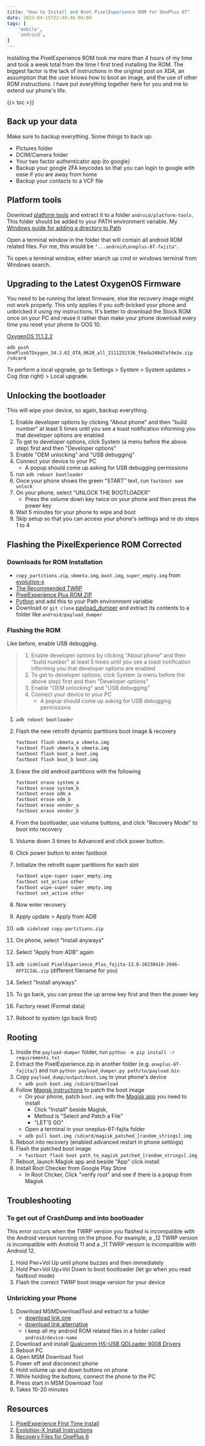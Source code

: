 ```yaml
---
title: "How to Install and Root PixelExperience ROM for OnePlus 6T"
date: 2023-04-15T22:49:46-04:00
tags: [
    'mobile',
    'android',
]
---
```


Installing the PixelExperience ROM took me more than 4 hours of my time and took a week total from the time I first tried installing the ROM. The biggest factor is the lack of instructions in the original post on XDA, an assumption that the user knows how to boot an image, and the use of other ROM instructions. I have put everything together here for you and me to extend our phone's life.

{{< toc >}}

## Back up your data

Make sure to backup everything. Some things to back up:

- Pictures folder
- DCIM/Camera folder
- Your two factor authenticator app (to google)
- Backup your google 2FA keycodes so that you can login to google with ease if you are away from home
- Backup your contacts to a VCF file

## Platform tools

Download [platform tools](https://developer.android.com/tools/releases/platform-tools) and extract it to a folder `android/platform-tools`. This folder should be added
to your PATH environment variable. My [Windows guide for adding a directory to Path](content\posts\windows-add-to-PATH-environment-variable.md)

Open a terminal window in the folder that will contain all android ROM related files. For me, this would be `"...android\oneplus-6T-fajita"`.

To open a terminal window, either search up cmd or windows terminal from Windows search.

## Upgrading to the Latest OxygenOS Firmware

You need to be running the latest firmware, else the recovery image might not work properly. This only applies if you soft-bricked your phone and unbricked it using my instructions. It's better to download the Stock ROM once on your PC and reuse it rather than make your phone download every time you reset your phone to OOS 10.

[OxygenOS 11.1.2.2](https://www.oneplus.com/support/softwareupgrade/details?code=PM1574156215016)

`adb push OnePlus6TOxygen_34.J.62_OTA_0620_all_2111252336_f6eda340d7af4e3e.zip /sdcard`

To perform a local upgrade, go to Settings > System > System updates > Cog (top right) > Local upgrade.

## Unlocking the bootloader

This will wipe your device, so again, backup everything.

1. Enable developer options by clicking "About phone" and then "build number" at least 5 times until you see a toast notification informing you that developer options are enabled
2. To get to developer options, click System (a menu before the above step) first and then "Developer options"
3. Enable "OEM unlocking" and "USB debugging"
4. Connect your device to your PC
    - A popup should come up asking for USB debugging permissions
5. run `adb reboot bootloader`
6. Once your phone shows the green "START" text, run `fastboot oem unlock`
7. On your phone, select "UNLOCK THE BOOTLOADER"
    - Press the volume down key twice on your phone and then press the power key
8. Wait 5 minutes for your phone to wipe and boot
9. Skip setup so that you can access your phone's settings and re do steps 1 to 4

## Flashing the PixelExperience ROM Corrected

### Downloads for ROM Installation

- `copy_partitions.zip`, `vbmeta.img`, `boot.img`, `super_empty.img` from [evolution-x](https://sourceforge.net/projects/evolution-x/files/fajita/)
- [The Recommended TWRP](https://sourceforge.net/projects/sn-roms/files/TWRP/)
- [PixelExperience Plus ROM ZIP](https://get.pixelexperience.org/devices)
- [Python](https://www.python.org/) and add this to your Path environment variable
- Download or `git clone` [payload_dumper](https://github.com/vm03/payload_dumper) and extract its contents to a folder like `android/payload_dumper`

### Flashing the ROM

Like before, enable USB debugging.

> 1. Enable developer options by clicking "About phone" and then "build number" at least 5 times until you see a toast notification informing you that developer options are enabled
> 2. To get to developer options, click System (a menu before the above step) first and then "Developer options"
> 3. Enable "OEM unlocking" and "USB debugging"
> 4. Connect your device to your PC
>    - A popup should come up asking for USB debugging permissions

1. `adb reboot bootloader`
2. Flash the new retrofit dynamic partitions boot image & recovery

    ```sh
    fastboot flash vbmeta_a vbmeta.img
    fastboot flash vbmeta_b vbmeta.img
    fastboot flash boot_a boot.img
    fastboot flash boot_b boot.img
    ```

3. Erase the old android partitions with the following

    ```sh
    fastboot erase system_a
    fastboot erase system_b
    fastboot erase odm_a
    fastboot erase odm_b
    fastboot erase vendor_a
    fastboot erase vendor_b
    ```

4. From the bootloader, use volume buttons, and click "Recovery Mode" to boot into recovery
5. Volume down 3 times to Advanced and click power button.
6. Click power button to enter fastboot
7. Initialize the retrofit super partitions for each slot

    ```sh
    fastboot wipe-super super_empty.img
    fastboot set_active other
    fastboot wipe-super super_empty.img
    fastboot set_active other
    ```

8. Now enter recovery
9. Apply update > Apply from ADB
10. `adb sideload copy-partitions.zip`
11. On phone, select "Install anyways"
12. Select "Apply from ADB" again
13. `adb sideload PixelExperience_Plus_fajita-13.0-20230419-2046-OFFICIAL.zip` (different filename for you)
14. Select "Install anyways"
15. To go back, you can press the up arrow key first and then the power key
16. Factory reset (Format data)
17. Reboot to system (go back first)

## Rooting

1. Inside the `payload-dumper` folder, run `python -m pip install -r requirements.txt`
2. Extract the PixelExperience.zip in another folder (e.g. `oneplus-6T-fajita/`) and run `python payload_dumper.py path/to/payload.bin`
3. Copy `payload_dump/output/boot.img` to your phone's device
    - `adb push boot.img /sdcard/Download`
4. Follow [Magisk instructions](https://topjohnwu.github.io/Magisk/install.html#getting-started) to patch the boot image
    - On your phone, patch `boot.img` with the [Magisk app](https://github.com/topjohnwu/Magisk/releases/latest) you need to install
        - Click "Install" beside Magisk,
        - Method is "Select and Patch a File"
        - "LET'S GO"
    - Open a terminal in your oneplus-6T-fajita folder
    - `adb pull boot.img /sdcard/magisk_patched_[random_strings].img`
5. Reboot into recovery (enabled advanced restart in phone settings)
6. Flash the patched boot image
    - `fastboot flash boot path_to_magisk_patched_[random_strings].img`
7. Reboot, launch Magisk app and beside "App" click install
8. Install Root Checker from Google Play Store
    - In Root Chcker, Click "verify root" and see if there is a popup from Magisk

## Troubleshooting

### To get out of CrashDump and into bootloader

This error occurs when the TWRP version you flashed is incompatible with the Android version running on the phone. For example, a \_12 TWRP version is incompatible with Android 11 and a \_11 TWRP version is incompatible with Android 12.

1. Hold Pwr+Vol Up until phone buzzes and then immediately
2. Hold Pwr+Vol Up+Vol Down to boot bootloader (let go when you read fastboot mode)
3. Flash the correct TWRP boot image version for your device

### Unbricking your Phone

1. Download MSMDownloadTool and extract to a folder
    - [download link one](https://androidfilehost.com/?fid=17248734326145733776)
    - [download link alternative](https://androidfilehost.com/?fid=1395089523397966003)
    - I keep all my android ROM related files in a folder called `android/device-name`
2. Download and install [Qualcomm HS-USB QDLoader 9008 Drivers](https://droidwin.com/download-install-qualcomm-hs-usb-qdloader-9008-drivers/#Download_Qualcomm_HS-USB_QDLoader_9008_Drivers)
3. Reboot PC
4. Open MSM Download Tool
5. Power off and disconnect phone
6. Hold volume up and down buttons on phone
7. While holding the buttons, connect the phone to the PC
8. Press start in MSM Download Tool
9. Takes 10-20 minutes

## Resources

1. [PixelExperience First Time Install](https://github.com/snnbyyds/PE-retrofit_dynamic_partitions-Migration/blob/main/README.md)
2. [Evolution-X Install Instructions](https://gist.github.com/jabashque/226406e5210bed057817a89608b20311)
3. [Recovery Files for OnePlus 6](https://sourceforge.net/projects/oneplus-6-series/files/)
